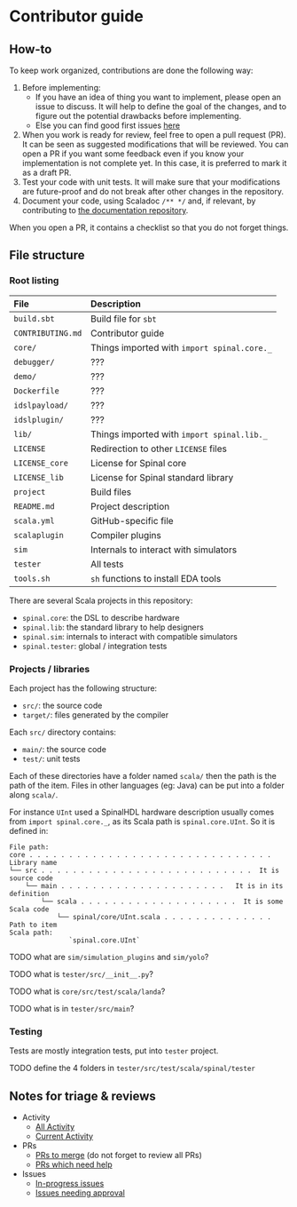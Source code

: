 # Contributor guide

## How-to

To keep work organized, contributions are done the following way:

1. Before implementing:
    * If you have an idea of thing you want to implement, please open an issue
      to discuss. It will help to define the goal of the changes, and to figure
      out the potential drawbacks before implementing.
    * Else you can find good first issues
      [here](https://github.com/SpinalHDL/SpinalHDL/contribute)
1. When you work is ready for review, feel free to open a pull request (PR). It
   can be seen as suggested modifications that will be reviewed. You can open a
   PR if you want some feedback even if you know your implementation is not
   complete yet. In this case, it is preferred to mark it as a draft PR.
1. Test your code with unit tests. It will make sure that your modifications are
   future-proof and do not break after other changes in the repository.
1. Document your code, using Scaladoc `/** */` and, if relevant, by contributing
   to [the documentation repository](https://github.com/SpinalHDL/SpinalDoc-RTD).

When you open a PR, it contains a checklist so that you do not forget things.


## File structure

### Root listing

| File              | Description                                 |
| :---              | :---                                        |
| `build.sbt`       | Build file for `sbt`                        |
| `CONTRIBUTING.md` | Contributor guide                           |
| `core/`           | Things imported with `import spinal.core._` |
| `debugger/`       | ???                                         |
| `demo/`           | ???                                         |
| `Dockerfile`      | ???                                         |
| `idslpayload/`    | ???                                         |
| `idslplugin/`     | ???                                         |
| `lib/`            | Things imported with `import spinal.lib._`  |
| `LICENSE`         | Redirection to other `LICENSE` files        |
| `LICENSE_core`    | License for Spinal core                     |
| `LICENSE_lib`     | License for Spinal standard library         |
| `project`         | Build files                                 |
| `README.md`       | Project description                         |
| `scala.yml`       | GitHub-specific file                        |
| `scalaplugin`     | Compiler plugins                            |
| `sim`             | Internals to interact with simulators       |
| `tester`          | All tests                                   |
| `tools.sh`        | `sh` functions to install EDA tools         |

There are several Scala projects in this repository:

- `spinal.core`: the DSL to describe hardware
- `spinal.lib`: the standard library to help designers
- `spinal.sim`: internals to interact with compatible simulators
- `spinal.tester`: global / integration tests


### Projects / libraries

Each project has the following structure:

- `src/`: the source code
- `target/`: files generated by the compiler

Each `src/` directory contains:

- `main/`: the source code
- `test/`: unit tests

Each of these directories have a folder named `scala/` then the path is the path
of the item. Files in other languages (eg: Java) can be put into a folder along
`scala/`.

For instance `UInt` used a SpinalHDL hardware description usually comes from
`import spinal.core._`, as its Scala path is `spinal.core.UInt`. So it is
defined in:

```
File path:
core . . . . . . . . . . . . . . . . . . . . . . . . . . . . . . .  Library name
└── src . . . . . . . . . . . . . . . . . . . . . . . . . . .  It is source code
    └── main . . . . . . . . . . . . . . . . . . . . .   It is in its definition
        └── scala . . . . . . . . . . . . . . . . . . . .  It is some Scala code
            └── spinal/core/UInt.scala . . . . . . . . . . . . . .  Path to item
Scala path:
               `spinal.core.UInt`
```

TODO what are `sim/simulation_plugins` and `sim/yolo`?

TODO what is `tester/src/__init__.py`?

TODO what is `core/src/test/scala/landa`?

TODO what is in `tester/src/main`?


### Testing

Tests are mostly integration tests, put into `tester` project.

TODO define the 4 folders in `tester/src/test/scala/spinal/tester`


## Notes for triage & reviews

* Activity
  * [All Activity](https://github.com/SpinalHDL/SpinalHDL/pulls?q=sort%3Aupdated-desc)
  * [Current Activity](https://github.com/SpinalHDL/SpinalHDL/issues?q=sort%3Aupdated-desc+is%3Aopen)
* PRs
  * [PRs to merge](https://github.com/SpinalHDL/SpinalHDL/pulls?q=sort%3Aupdated-desc+is%3Apr+is%3Aopen+draft%3Afalse) (do not forget to review all PRs)
  * [PRs which need help](https://github.com/SpinalHDL/SpinalHDL/pulls?q=sort%3Aupdated-desc+is%3Apr+is%3Aopen+draft%3Atrue+label%3A%22need+more+info+%3Aarrows_counterclockwise%3A%22)
* Issues
  * [In-progress issues](https://github.com/SpinalHDL/SpinalHDL/issues?q=is%3Aissue+is%3Aopen+sort%3Aupdated-desc)
  * [Issues needing approval](https://github.com/SpinalHDL/SpinalHDL/issues?q=is%3Aissue+is%3Aopen+sort%3Aupdated-desc+label%3A%22need+agreement+%3Aspeech_balloon%3A%22)
